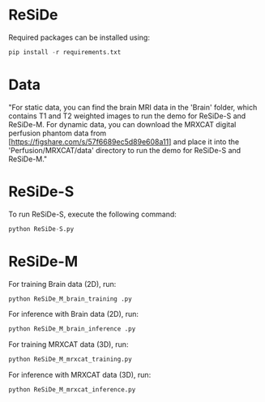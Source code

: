 # ReSiDe
Required packages can be installed using:
```python
pip install -r requirements.txt
```
# Data
"For static data, you can find the brain MRI data in the 'Brain' folder, which contains T1 and T2 weighted images to run the demo for ReSiDe-S and ReSiDe-M.
For dynamic data, you can download the MRXCAT digital perfusion phantom data from [https://figshare.com/s/57f6689ec5d89e608a11] and place it into the 'Perfusion/MRXCAT/data' directory to run the demo for ReSiDe-S and ReSiDe-M."
# ReSiDe-S
To run ReSiDe-S, execute the following command:
```python
python ReSiDe-S.py
```
# ReSiDe-M
For training Brain data (2D), run:
```python
python ReSiDe_M_brain_training .py
```
For inference with Brain data (2D), run:
```python
python ReSiDe_M_brain_inference .py
```
For training MRXCAT data (3D), run:
```python
python ReSiDe_M_mrxcat_training.py
```
For inference with MRXCAT data (3D), run:
```python
python ReSiDe_M_mrxcat_inference.py
```
